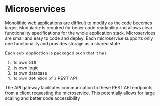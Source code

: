 # Microservices

Monolithic web applications are difficult to modify as the code becomes larger. Modularity is required for better code readability and allows clear functionality specifications for the whole application stack. Microservices are small and easy to code and deploy. Each microservice supports only one functionality and provides storage as a shared state.

Each sub-application is packaged such that it has
1. Its own GUI
2. Its own logic
3. Its own database
4. Its own definition of a REST API

The API gateway facilitates communication to these REST API endpoints from a client requesting the microservice. This potentially allows for large scaling and better code accessibility.